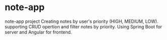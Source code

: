 # note-app
note-app project 
Creating notes by user's priority (HIGH, MEDIUM, LOW). 
supporting CRUD opertion and filter notes by priority. 
Using Spring Boot for server and Angular for frontend.
